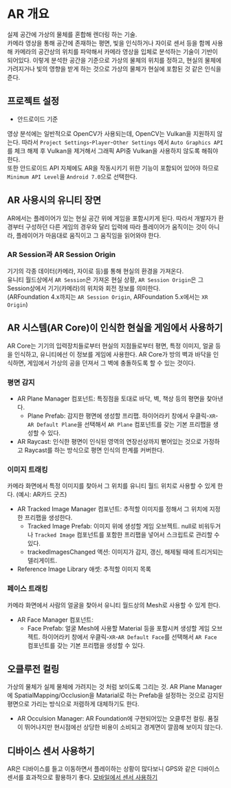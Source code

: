 # AR 개요

실제 공간에 가상의 물체를 혼합해 렌더링 하는 기술.  
카메라 영상을 통해 공간에 존재하는 평면, 빛을 인식하거나 자이로 센서 등을 함께 사용해 카메라의 공간상의 위치를 파악해서 카메라 영상을 입체로 분석하는 기술이 기반이 되어있다. 이렇게 분석한 공간을 기준으로 가상의 물체의 위치를 정하고, 현실의 물체에 가려지거나 빛의 영향을 받게 하는 것으로 가상의 물체가 현실에 포함된 것 같은 인식을 준다.

## 프로젝트 설정

* 안드로이드 기준

영상 분석에는 일반적으로 OpenCV가 사용되는데, OpenCV는 Vulkan을 지원하지 않는다. 따라서 `Project Settings`-`Player`-`Other Settings` 에서 `Auto Graphics API`를 체크 해제 후 Vulkan을 제거해서 그래픽 API중 Vulkan을 사용하지 않도록 해줘야 한다.  
또한 안드로이드 API 자체에도 AR을 작동시키기 위한 기능이 포함되어 있어야 하므로 `Minimum API Level`을 `Android 7.0`으로 선택한다.

## AR 사용시의 유니티 장면

AR에서는 플레이어가 있는 현실 공간 위에 게임을 포함시키게 된다. 따라서 개발자가 환경부터 구성하던 다른 게임의 경우와 달리 입력에 따라 플레이어가 움직이는 것이 아니라, 플레이어가 마음대로 움직이고 그 움직임을 읽어와야 한다.

### AR Session과 AR Session Origin

기기의 각종 데이터(카메라, 자이로 등)를 통해 현실의 환경을 가져온다.  
유니티 월드상에서 `AR Session`은 가져온 현실 상황, `AR Session Origin`은 그 Session상에서 기기(카메라)의 위치와 회전 정보를 의미한다.  
(ARFoundation 4.x까지는 `AR Session Origin`, ARFoundation 5.x에서는 `XR Origin`)

## AR 시스템(AR Core)이 인식한 현실을 게임에서 사용하기

AR Core는 기기의 입력장치들로부터 현실의 지점들로부터 평면, 특정 이미지, 얼굴 등을 인식하고, 유니티에선 이 정보를 게임에 사용한다. AR Core가 방의 벽과 바닥을 인식하면, 게임에서 가상의 공을 던져서 그 벽에 충돌하도록 할 수 있는 것이다.

### 평면 감지

* AR Plane Manager 컴포넌트: 특징점을 토대로 바닥, 벽, 책상 등의 평면을 찾아낸다.
  * Plane Prefab: 감지한 평면에 생성할 프리팹. 하이어라키 창에서 우클릭-`XR`-`AR Default Plane`을 선택해서 `AR Plane` 컴포넌트를 갖는 기본 프리팹을 생성할 수 있다.
* AR Raycast: 인식한 평면이 인식된 영역의 연장선상까지 뻗어있는 것으로 가정하고 Raycast를 하는 방식으로 평면 인식의 한계를 커버한다.

### 이미지 트래킹

카메라 화면에서 특정 이미지를 찾아서 그 위치를 유니티 월드 위치로 사용할 수 있게 한다. (예시: AR카드 굿즈)

* AR Tracked Image Manager 컴포넌트: 추적할 이미지를 정해서 그 위치에 지정한 프리팹을 생성한다.
  * Tracked Image Prefab: 이미지 위에 생성할 게임 오브젝트. null로 비워두거나 `Tracked Image` 컴포넌트를 포함한 프리팹을 넣어서 스크립트로 관리할 수 있다.
  * trackedImagesChanged 액션: 이미지가 감지, 갱신, 해제될 때에 트리거되는 델리게이트.
* Reference Image Library 애셋: 추적할 이미지 목록

### 페이스 트래킹

카메라 화면에서 사람의 얼굴을 찾아서 유니티 월드상의 Mesh로 사용할 수 있게 한다.

* AR Face Manager 컴포넌트:
  * Face Prefab: 얼굴 Mesh에 사용할 Material 등을 포함시켜 생성할 게임 오브젝트. 하이어라키 창에서 우클릭-`XR`-`AR Default Face`를 선택해서 `AR Face` 컴포넌트를 갖는 기본 프리팹을 생성할 수 있다.

## 오클루전 컬링

가상의 물체가 실제 물체에 가려지는 것 처럼 보이도록 그리는 것. AR Plane Manager에 SpatialMapping/Occlusion을 Matarial로 하는 Prefab을 설정하는 것으로 감지된 평면으로 가리는 방식으로 저렴하게 대체하기도 한다.

* AR Occulsion Manager: AR Foundation에 구현되어있는 오클루전 컬링. 품질이 뛰어나지만 현시점에선 상당한 비용이 소비되고 경계면이 깔끔해 보이지 않는다.

## 디바이스 센서 사용하기

AR은 디바이스를 들고 이동하면서 플레이하는 상황이 많다보니 GPS와 같은 디바이스 센서를 효과적으로 활용하기 좋다.
[모바일에서 센서 사용하기](./모바일%20개발(Android).md/#디바이스-센서-사용하기)
